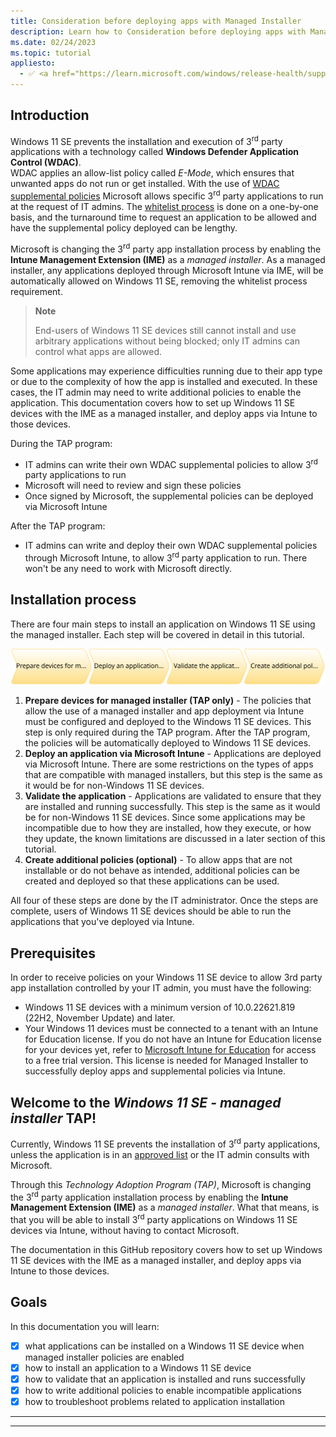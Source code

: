 ```yaml
---
title: Consideration before deploying apps with Managed Installer
description: Learn how to Consideration before deploying apps with Managed Installer
ms.date: 02/24/2023
ms.topic: tutorial
appliesto:
  - ✅ <a href="https://learn.microsoft.com/windows/release-health/supported-versions-windows-client" target="_blank">Windows 11 SE, version 22H2 and later</a>
---
```


## Introduction

Windows 11 SE prevents the installation and execution of 3<sup>rd</sup> party applications with a technology called **Windows Defender Application Control (WDAC)**.\
WDAC applies an allow-list policy called *E-Mode*, which ensures that unwanted apps do not run or get installed. With the use of [WDAC supplemental policies][WIN-1] Microsoft allows specific 3<sup>rd</sup> party applications to run at the request of IT admins. The [whitelist process][EDU-1] is done on a one-by-one basis, and the turnaround time to request an application to be allowed and have the supplemental policy deployed can be lengthy.

Microsoft is changing the 3<sup>rd</sup> party app installation process by enabling the **Intune Management Extension (IME)** as a *managed installer*. As a managed installer, any applications deployed through Microsoft Intune via IME, will be automatically allowed on Windows 11 SE, removing the whitelist process requirement.

> **Note**
> 
> End-users of Windows 11 SE devices still cannot install and use arbitrary applications without being blocked; only IT admins can control what apps are allowed.

Some applications may experience difficulties running due to their app type or due to the complexity of how the app is installed and executed. In these cases, the IT admin may need to write additional policies to enable the application. This documentation covers how to set up Windows 11 SE devices with the IME as a managed installer, and deploy apps via Intune to those devices.

During the TAP program:
- IT admins can write their own WDAC supplemental policies to allow 3<sup>rd</sup> party applications to run
- Microsoft will need to review and sign these policies
- Once signed by Microsoft, the supplemental policies can be deployed via Microsoft Intune

After the TAP program:
- IT admins can write and deploy their own WDAC supplemental policies through Microsoft Intune, to allow 3<sup>rd</sup> party application to run. There won't be any need to work with Microsoft directly.

## Installation process

There are four main steps to install an application on Windows 11 SE using the managed installer. Each step will be covered in detail in this tutorial.

![](./images/tap-process.svg)

1. **Prepare devices for managed installer (TAP only)** - The policies that allow the use of a managed installer and app deployment via Intune must be configured and deployed to the Windows 11 SE devices. This step is only required during the TAP program. After the TAP program, the policies will be automatically deployed to Windows 11 SE devices.
1. **Deploy an application via Microsoft Intune** - Applications are deployed via Microsoft Intune. There are some restrictions on the types of apps that are compatible with managed installers, but this step is the same as it would be for non-Windows 11 SE devices.
1. **Validate the application** - Applications are validated to ensure that they are installed and running successfully. This step is the same as it would be for non-Windows 11 SE devices. Since some applications may be incompatible due to how they are installed, how they execute, or how they update, the known limitations are discussed in a later section of this tutorial.
1. **Create additional policies (optional)** - To allow apps that are not installable or do not behave as intended, additional policies can be created and deployed so that these applications can be used.

All four of these steps are done by the IT administrator. Once the steps are complete, users of Windows 11 SE devices should be able to run the applications that you've deployed via Intune.

## Prerequisites
In order to receive policies on your Windows 11 SE device to allow 3rd party app installation controlled by your IT admin, you must have the following:
- Windows 11 SE devices with a minimum version of 10.0.22621.819 (22H2, November Update) and later.
- Your Windows 11 devices must be connected to a tenant with an Intune for Education license. If you do not have an Intune for Education license for your devices yet, refer to [Microsoft Intune for Education][EXT-1] for access to a free trial version. This license is needed for Managed Installer to successfully deploy apps and supplemental policies via Intune.


## Welcome to the *Windows 11 SE - managed installer* TAP!

Currently, Windows 11 SE prevents the installation of 3<sup>rd</sup> party applications, unless the application is in an [approved list][EDU-1] or the IT admin consults with Microsoft.

Through this *Technology Adoption Program (TAP)*, Microsoft is changing the 3<sup>rd</sup> party application installation process by enabling the **Intune Management Extension (IME)** as a *managed installer*. What that means, is that you will be able to install 3<sup>rd</sup> party applications on Windows 11 SE devices via Intune, without having to contact Microsoft.

The documentation in this GitHub repository covers how to set up Windows 11 SE devices with the IME as a managed installer, and deploy apps via Intune to those devices.

## Goals

In this documentation you will learn:

- [x]  what applications can be installed on a Windows 11 SE device when managed installer policies are enabled
- [x]  how to install an application to a Windows 11 SE device
- [x]  how to validate that an application is installed and runs successfully
- [x]  how to write additional policies to enable incompatible applications
- [x]  how to troubleshoot problems related to application installation

---

[EDU-1]: https://learn.microsoft.com/education/windows/windows-11-se-overview#available-applications



---

[WIN-1]: https://learn.microsoft.com/en-us/windows/security/threat-protection/windows-defender-application-control/select-types-of-rules-to-create
[EDU-1]: https://learn.microsoft.com/education/windows/windows-11-se-overview#add-your-own-applications
[EXT-1]: https://www.microsoft.com/en-us/education/intune